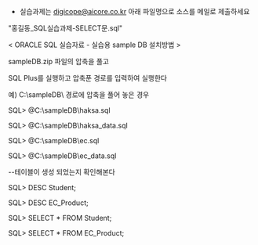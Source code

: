 * 실습과제는 digicope@aicore.co.kr 아래 파일명으로 소스를 메일로 제출하세요


"홍길동_SQL실습과제-SELECT문.sql"






< ORACLE SQL 실습자료 - 실습용 sample DB 설치방법 >

sampleDB.zip 파일의 압축을 풀고

SQL Plus를 실행하고 압축푼 경로를 입력하여 실행한다


예) C:\sampleDB\ 경로에 압축을 풀어 놓은 경우


SQL> @C:\sampleDB\haksa.sql

SQL> @C:\sampleDB\haksa_data.sql

SQL> @C:\sampleDB\ec.sql

SQL> @C:\sampleDB\ec_data.sql


--테이블이 생성 되었는지 확인해본다

SQL> DESC Student;

SQL> DESC EC_Product;

SQL> SELECT * FROM Student;

SQL> SELECT * FROM EC_Product;


